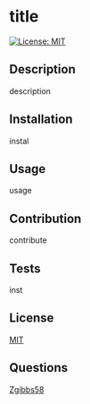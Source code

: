
  # title
  [![License: MIT](https://img.shields.io/badge/License-MIT-yellow.svg)](https://opensource.org/licenses/MIT)
  
  ## Description
  
  description
  
  ## Installation
  
  instal

  ## Usage
  
  usage

  ## Contribution
  
  contribute

  ## Tests
  
  inst

  ## License

  [MIT](https://opensource.org/licenses/MIT)

  ## Questions
  [Zgibbs58](https://github.com/Zgibbs58)
  